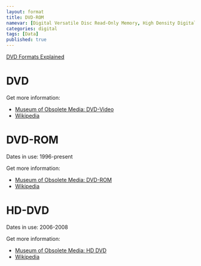 ```yaml
---
layout: format
title: DVD-ROM
namevar: [Digital Versatile Disc Read-Only Memory, High Density Digital Versatile Disc]
categories: digital
tags: [Data]
published: true
---
```


[DVD Formats Explained](https://www.webopedia.com/DidYouKnow/Hardware_Software/DVDFormatsExplained.asp#:~:text=DVD%3A%20Short%20for%20digital%20versatile,for%20a%20full%2Dlength%20movie.)

# DVD

Get more information:
- [Museum of Obsolete Media: DVD-Video](https://obsoletemedia.org/dvd-video/)
- [Wikipedia](https://en.wikipedia.org/wiki/16_mm_film)

# DVD-ROM

Dates in use: 1996-present

Get more information:
- [Museum of Obsolete Media: DVD-ROM](https://obsoletemedia.org/dvd-rom/)
- [Wikipedia](https://en.wikipedia.org/wiki/DVD)

# HD-DVD

Dates in use: 2006-2008

Get more information:
- [Museum of Obsolete Media: HD DVD](https://obsoletemedia.org/hd-dvd/)
- [Wikipedia](https://en.wikipedia.org/wiki/HD_DVD)
